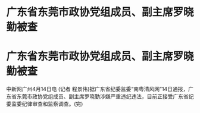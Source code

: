 # 广东省东莞市政协党组成员、副主席罗晓勤被查

# 广东省东莞市政协党组成员、副主席罗晓勤被查

中新网广州4月14日电 (记者
程景伟)据广东省纪委监委“南粤清风网”14日通报，广东省东莞市政协党组成员、副主席罗晓勤涉嫌严重违纪违法，目前正接受广东省纪委监委纪律审查和监察调查。(完)

